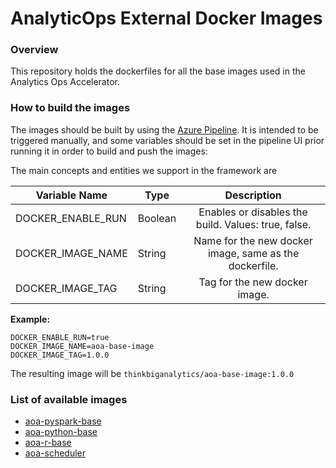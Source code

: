 # AnalyticOps External Docker Images

### Overview
This repository holds the dockerfiles for all the base images used in the Analytics Ops Accelerator.

### How to build the images

The images should be built by using the [Azure Pipeline](./azure-pipelines.yml). It is intended to be triggered manually, and some variables should be set in the pipeline UI prior running it in order to build and push the images:


The main concepts and entities we support in the framework are

| Variable Name | Type | Description   |
|---------------|------|:-------------:|
| DOCKER_ENABLE_RUN | Boolean | Enables or disables the build. Values: true, false. |
| DOCKER_IMAGE_NAME | String | Name for the new docker image, same as the dockerfile. |
| DOCKER_IMAGE_TAG  | String | Tag for the new docker image. |

**Example:**
```
DOCKER_ENABLE_RUN=true
DOCKER_IMAGE_NAME=aoa-base-image
DOCKER_IMAGE_TAG=1.0.0
```

The resulting image will be `thinkbiganalytics/aoa-base-image:1.0.0`

### List of available images

- [aoa-pyspark-base](./aoa-pyspark-base)
- [aoa-python-base](./aoa-python-base)
- [aoa-r-base](./aoa-r-base)
- [aoa-scheduler](./aoa-scheduler)
